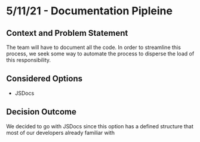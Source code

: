 # 5/11/21 - Documentation Pipleine
## Context and Problem Statement

The team will have to document all the code. In order to streamline this process, we seek some way to automate the process to disperse the load of this responsibility.

## Considered Options

* JSDocs

## Decision Outcome

We decided to go with JSDocs since this option has a defined structure that most of our developers already familiar with
